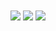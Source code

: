 <img align="center" src="!AlexColmenar's Stats https://github-readme-stats.vercel.app/api?username=AlexColmenar&theme=calm&show_icons=true&hide_border=false&count_private=true">
<img align="center" src="!AlexColmenar's Streak https://github-readme-streak-stats.herokuapp.com/?user=AlexColmenar&theme=calm&hide_border=false">
<img align="center" src="!AlexColmenar's Top Languages https://github-readme-stats.vercel.app/api/top-langs/?username=AlexColmenar&theme=calm&show_icons=true&hide_border=false&layout=compact">

<!--
**AlexColmenar/AlexColmenar** is a ✨ _special_ ✨ repository because its `README.md` (this file) appears on your GitHub profile.

Here are some ideas to get you started:

- 🔭 I’m currently working on ...
- 🌱 I’m currently learning ...
- 👯 I’m looking to collaborate on ...
- 🤔 I’m looking for help with ...
- 💬 Ask me about ...
- 📫 How to reach me: ...
- 😄 Pronouns: ...
- ⚡ Fun fact: ...
-->
